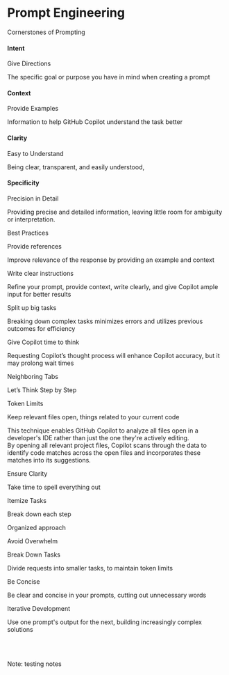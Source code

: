 # Prompt Engineering

<div class="container">
  <div class="column3">
    <p class="title1">Cornerstones of Prompting</p>
  </div>
</div>

<div class="container">
  <div class="column4 rounded-box-image">
    <h4>Intent</h4>
    <p class="titel"><a>Give Directions</a></p>
    <p class="subtitle">The specific goal or purpose you have in mind when creating a prompt</p>
  </div>

  <div class="column4 rounded-box-image">
    <h4>Context</h4>
    <p class="titel"><a>Provide Examples</a></p>
    <p class="subtitle">Information to help GitHub Copilot understand the task better
    </p>
  </div>
  
  <div class="column4 rounded-box-image">
    <h4>Clarity</h4>
    <p class="titel"><a>Easy to Understand</a></p>
    <p class="subtitle">Being clear, transparent, and easily understood,
    </p>
  </div>
  
  <div class="column4 rounded-box-image">
    <h4>Specificity</h4>
    <p class="titel"><a>Precision in Detail</a></p>
    <p class="subtitle">Providing precise and detailed information, leaving little room for ambiguity or interpretation.
    </p>
  </div>
</div>

<div class="container">
  <div class="column3">
    <p class="title1">Best Practices</p>
  </div>
</div>

<div class="container">
  <div class="column2 rounded-box-image">
    <p class="title">Provide references</p>
    <p class="subtitle">Improve relevance of the response by providing an example and context</p>
  </div>

  <div class="column2 rounded-box-image">
    <p class="title">Write clear instructions</p>
    <p class="subtitle">Refine your prompt, provide context, write clearly, and give Copilot ample input for better results</p>
  </div>
  
  <div class="column2 rounded-box-image">
    <p class="title">Split up big tasks</p>
    <p class="subtitle">Breaking down complex tasks minimizes errors and utilizes previous outcomes for efficiency</p>
  </div>
  
  <div class="column2 rounded-box-image">
    <p class="title">Give Copilot time to think</p>
    <p class="subtitle">Requesting Copilot’s thought process will enhance Copilot accuracy, but it may prolong wait times</p>
  </div>
</div>

<div class="container">
  <div class="column3">
    <p class="title1">Neighboring Tabs</p>
  </div>
  <div class="column3">
    <p class="title1">Let’s Think Step by Step</p>
  </div>
  <div class="column3">
    <p class="title1">Token Limits</p>
  </div>
</div>

<div class="container">
  <div class="column2 rounded-box-image">
    <p class="title"><a>Keep relevant files open</a>, things related to your current code</p>
    <p class="subtitle">This technique enables GitHub Copilot to analyze all files open in a developer's IDE rather than just the one they're actively editing. <br>By opening all relevant project files, Copilot scans through the data to identify code matches across the open files and incorporates these matches into its suggestions.</p>
  </div>

  <div class="column2 rounded-box-image">
    <p class="title">Ensure Clarity</p>
    <p class="subtitle">Take time to spell everything out</p>
    <p class="title">Itemize Tasks</p>
    <p class="subtitle">Break down each step</p>
    <p class="title">Organized approach</p>
    <p class="subtitle">Avoid Overwhelm</p>
  </div>

  <div class="column2 rounded-box-image">
    <p class="title">Break Down Tasks</p>
    <p class="subtitle">Divide requests into smaller tasks, to maintain token limits</p>
    <p class="title">Be Concise</p>
    <p class="subtitle">Be clear and concise in your prompts, cutting out unnecessary words</p>
    <p class="title">Iterative Development</p>
    <p class="subtitle">Use one prompt's output for the next, building increasingly complex solutions</p>
  </div>
</div>

<br><br>

<!-- Add some speaker notes -->

Note: testing notes
